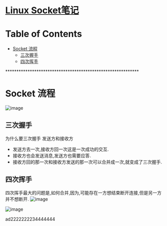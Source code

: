 # [Linux Socket笔记](https://github.com/chaleaoch/gitblog/issues/33)


Table of Contents
=================

   * [Socket 流程](#socket-流程)
      * [三次握手](#三次握手)
      * [四次挥手](#四次挥手)

\*\*\*\*\*\*\*\*\*\*\*\*\*\*\*\*\*\*\*\*\*\*\*\*\*\*\*\*\*\*\*\*\*\*\*\*\*\*\*\*\*\*\*\*\*\*\*\*\*\*\*\*\*\*\*\*\*\*\*\*










# Socket 流程
![image](https://user-images.githubusercontent.com/11831441/100169202-d62fea00-2efd-11eb-99fc-d79cc3c30bf3.png)

## 三次握手
为什么要三次握手
发送方和接收方 
- 发送方去一次,接收方回一次这是一次成功的交互. 
- 接收方也会发送消息,发送方也需要应答.
- 接收方回的那一次和接收方发送的那一次可以合并成一次,就变成了三次握手.

## 四次挥手
四次挥手最大的问题是,如何合并,因为,可能存在一方想结束断开连接,但是另一方并不想断开.
![image](https://user-images.githubusercontent.com/11831441/100218973-6434c080-2f50-11eb-8b37-38ebfeda9b2c.png)

![image](https://user-images.githubusercontent.com/11831441/100237317-c0580e80-2f69-11eb-8481-63a82dfe3fe0.png)

ad2222222234444444